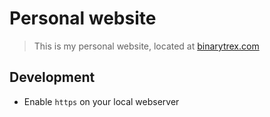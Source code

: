 # Personal website

> This is my personal website, located at
[binarytrex.com](https://binarytrex.com)

## Development

- Enable `https` on your local webserver
